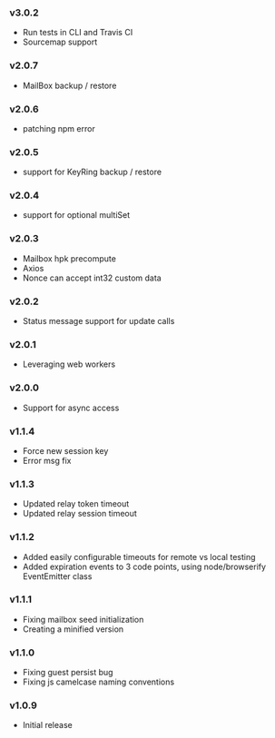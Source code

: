### v3.0.2

* Run tests in CLI and Travis CI
* Sourcemap support

### v2.0.7

* MailBox backup / restore

### v2.0.6

* patching npm error

### v2.0.5

* support for KeyRing backup / restore

### v2.0.4

* support for optional multiSet

### v2.0.3
* Mailbox hpk precompute
* Axios
* Nonce can accept int32 custom data

### v2.0.2

* Status message support for update calls

### v2.0.1

* Leveraging web workers

### v2.0.0

* Support for async access

### v1.1.4

* Force new session key
* Error msg fix

### v1.1.3

* Updated relay token timeout
* Updated relay session timeout

### v1.1.2

* Added easily configurable timeouts for remote vs local testing
* Added expiration events to 3 code points, using node/browserify EventEmitter class

### v1.1.1

* Fixing mailbox seed initialization
* Creating a minified version  

### v1.1.0

* Fixing guest persist bug
* Fixing js camelcase naming conventions

### v1.0.9

* Initial release
